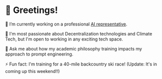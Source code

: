 # 👋 Greetings!

🔭 I’m currently working on a professional [AI representative](https://connor-haines.com).

🌱 I'm most passionate about Decentralization technologies and Climate Tech, but I'm open to working in any exciting tech space. 

💬 Ask me about how my academic philosophy training impacts my approach to prompt engineering.

⚡ Fun fact: I'm training for a 40-mile backcountry ski race! (Update: It's in coming up this weekend!!) 


